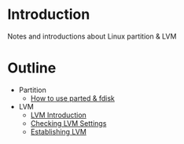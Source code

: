 # Introduction
Notes and introductions about Linux partition & LVM

# Outline
- Partition
  - [How to use parted & fdisk](./parted_fdisk.md)
- LVM
  - [LVM Introduction](./LVM_INTORDUCTION.md)
  - [Checking LVM Settings](./LVM_CHECKING.md)
  - [Establishing LVM](./LVM_ESTABLISHING.md)
